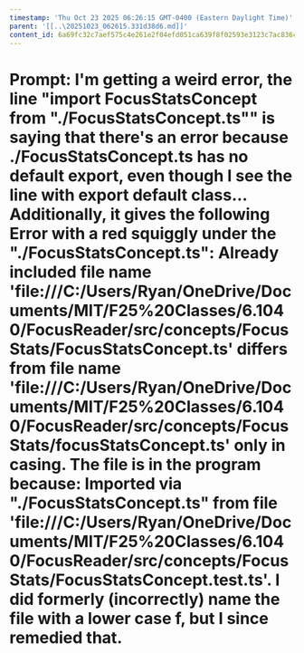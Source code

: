 ```yaml
---
timestamp: 'Thu Oct 23 2025 06:26:15 GMT-0400 (Eastern Daylight Time)'
parent: '[[..\20251023_062615.331d38d6.md]]'
content_id: 6a69fc32c7aef575c4e261e2f04efd051ca639f8f02593e3123c7ac836cc0646
---
```


# Prompt: I'm getting a weird error, the line "import FocusStatsConcept from "./FocusStatsConcept.ts"" is saying that there's an error because ./FocusStatsConcept.ts has no default export, even though I see the line with export default class... Additionally, it gives the following Error with a red squiggly under the "./FocusStatsConcept.ts": Already included file name 'file:///C:/Users/Ryan/OneDrive/Documents/MIT/F25%20Classes/6.1040/FocusReader/src/concepts/FocusStats/FocusStatsConcept.ts' differs from file name 'file:///C:/Users/Ryan/OneDrive/Documents/MIT/F25%20Classes/6.1040/FocusReader/src/concepts/FocusStats/focusStatsConcept.ts' only in casing.  The file is in the program because: Imported via "./FocusStatsConcept.ts" from file 'file:///C:/Users/Ryan/OneDrive/Documents/MIT/F25%20Classes/6.1040/FocusReader/src/concepts/FocusStats/FocusStatsConcept.test.ts'. I did formerly (incorrectly) name the file with a lower case f, but I since remedied that.
